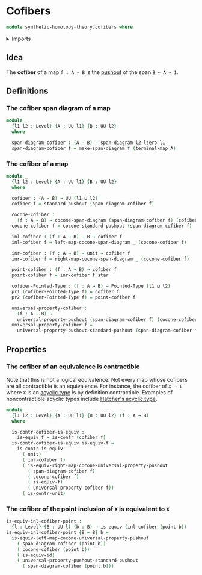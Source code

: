# Cofibers

```agda
module synthetic-homotopy-theory.cofibers where
```

<details><summary>Imports</summary>

```agda
open import foundation.constant-maps
open import foundation.contractible-types
open import foundation.dependent-pair-types
open import foundation.equivalences
open import foundation.span-diagrams
open import foundation.unit-type
open import foundation.universe-levels

open import structured-types.pointed-types

open import synthetic-homotopy-theory.cocones-under-span-diagrams
open import synthetic-homotopy-theory.pushouts
open import synthetic-homotopy-theory.universal-property-pushouts
```

</details>

## Idea

The **cofiber** of a map `f : A → B` is the
[pushout](synthetic-homotopy-theory.pushouts.md) of the span `B ← A → 1`.

## Definitions

### The cofiber span diagram of a map

```agda
module _
  {l1 l2 : Level} {A : UU l1} {B : UU l2}
  where

  span-diagram-cofiber : (A → B) → span-diagram l2 lzero l1
  span-diagram-cofiber f = make-span-diagram f (terminal-map A)
```

### The cofiber of a map

```agda
module _
  {l1 l2 : Level} {A : UU l1} {B : UU l2}
  where

  cofiber : (A → B) → UU (l1 ⊔ l2)
  cofiber f = standard-pushout (span-diagram-cofiber f)

  cocone-cofiber :
    (f : A → B) → cocone-span-diagram (span-diagram-cofiber f) (cofiber f)
  cocone-cofiber f = cocone-standard-pushout (span-diagram-cofiber f)

  inl-cofiber : (f : A → B) → B → cofiber f
  inl-cofiber f = left-map-cocone-span-diagram _ (cocone-cofiber f)

  inr-cofiber : (f : A → B) → unit → cofiber f
  inr-cofiber f = right-map-cocone-span-diagram _ (cocone-cofiber f)

  point-cofiber : (f : A → B) → cofiber f
  point-cofiber f = inr-cofiber f star

  cofiber-Pointed-Type : (f : A → B) → Pointed-Type (l1 ⊔ l2)
  pr1 (cofiber-Pointed-Type f) = cofiber f
  pr2 (cofiber-Pointed-Type f) = point-cofiber f

  universal-property-cofiber :
    (f : A → B) →
    universal-property-pushout (span-diagram-cofiber f) (cocone-cofiber f)
  universal-property-cofiber f =
    universal-property-pushout-standard-pushout (span-diagram-cofiber f)
```

## Properties

### The cofiber of an equivalence is contractible

Note that this is not a logical equivalence. Not every map whose cofibers are
all contractible is an equivalence. For instance, the cofiber of `X → 1` where
`X` is an [acyclic type](synthetic-homotopy-theory.acyclic-types.md) is by
definition contractible. Examples of noncontractible acyclic types include
[Hatcher's acyclic type](synthetic-homotopy-theory.hatchers-acyclic-type.md).

```agda
module _
  {l1 l2 : Level} {A : UU l1} {B : UU l2} (f : A → B)
  where

  is-contr-cofiber-is-equiv :
    is-equiv f → is-contr (cofiber f)
  is-contr-cofiber-is-equiv is-equiv-f =
    is-contr-is-equiv'
      ( unit)
      ( inr-cofiber f)
      ( is-equiv-right-map-cocone-universal-property-pushout
        ( span-diagram-cofiber f)
        ( cocone-cofiber f)
        ( is-equiv-f)
        ( universal-property-cofiber f))
      ( is-contr-unit)
```

### The cofiber of the point inclusion of `X` is equivalent to `X`

```agda
is-equiv-inl-cofiber-point :
  {l : Level} {B : UU l} (b : B) → is-equiv (inl-cofiber (point b))
is-equiv-inl-cofiber-point {B = B} b =
  is-equiv-left-map-cocone-universal-property-pushout
    ( span-diagram-cofiber (point b))
    ( cocone-cofiber (point b))
    ( is-equiv-id)
    ( universal-property-pushout-standard-pushout
      ( span-diagram-cofiber (point b)))
```
